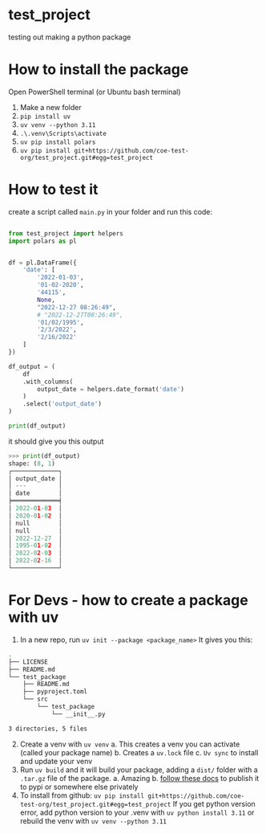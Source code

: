 # test_project
testing out making a python package

# How to install the package

Open PowerShell terminal (or Ubuntu bash terminal)

1. Make a new folder
2. `pip install uv`
3. `uv venv --python 3.11`
4.  `.\.venv\Scripts\activate`
5. `uv pip install polars`
6. `uv pip install git+https://github.com/coe-test-org/test_project.git#egg=test_project`


# How to test it
create a script called `main.py` in your folder and run this code:

```python

from test_project import helpers
import polars as pl


df = pl.DataFrame({
    'date': [
        '2022-01-03',
        '01-02-2020',
        '44115',
        None,
        "2022-12-27 08:26:49",
        # "2022-12-27T08:26:49",
        '01/02/1995',
        '2/3/2022',
        '2/16/2022'
    ]
})

df_output = (
    df
    .with_columns(
        output_date = helpers.date_format('date')
    )
    .select('output_date')
)

print(df_output)
```

it should give you this output

```python
>>> print(df_output)
shape: (8, 1)
┌─────────────┐
│ output_date │
│ ---         │
│ date        │
╞═════════════╡
│ 2022-01-03  │
│ 2020-01-02  │
│ null        │
│ null        │
│ 2022-12-27  │
│ 1995-01-02  │
│ 2022-02-03  │
│ 2022-02-16  │
└─────────────┘
```


# For Devs - how to create a package with uv
1. In a new repo, run `uv init --package <package_name>`
	It gives you this:
```bash
.
├── LICENSE
├── README.md
└── test_package
    ├── README.md
    ├── pyproject.toml
    └── src
        └── test_package
            └── __init__.py

3 directories, 5 files

```
2. Create a venv with `uv venv`
  a. This creates a venv you can activate (called your package name)
	b. Creates a  `uv.lock` file 
	c. `Uv sync` to install and update your venv
3. Run `uv build` and it will build your package, adding a `dist/` folder with a `.tar.gz` file of the package.
	a. Amazing
	b. [follow these docs](https://docs.astral.sh/uv/guides/package/#publishing-your-package) to publish it to pypi or somewhere else privately 
4. To install from github: `uv pip install git+https://github.com/coe-test-org/test_project.git#egg=test_project`
If you get python version error, add python version to your .venv with `uv python install 3.11` or rebuild the venv with `uv venv --python 3.11`



